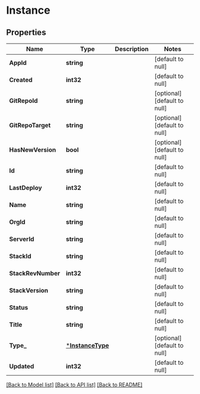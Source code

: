 # Instance

## Properties
Name | Type | Description | Notes
------------ | ------------- | ------------- | -------------
**AppId** | **string** |  | [default to null]
**Created** | **int32** |  | [default to null]
**GitRepoId** | **string** |  | [optional] [default to null]
**GitRepoTarget** | **string** |  | [optional] [default to null]
**HasNewVersion** | **bool** |  | [optional] [default to null]
**Id** | **string** |  | [default to null]
**LastDeploy** | **int32** |  | [default to null]
**Name** | **string** |  | [default to null]
**OrgId** | **string** |  | [default to null]
**ServerId** | **string** |  | [default to null]
**StackId** | **string** |  | [default to null]
**StackRevNumber** | **int32** |  | [default to null]
**StackVersion** | **string** |  | [default to null]
**Status** | **string** |  | [default to null]
**Title** | **string** |  | [default to null]
**Type_** | [***InstanceType**](InstanceType.md) |  | [optional] [default to null]
**Updated** | **int32** |  | [default to null]

[[Back to Model list]](../README.md#documentation-for-models) [[Back to API list]](../README.md#documentation-for-api-endpoints) [[Back to README]](../README.md)


